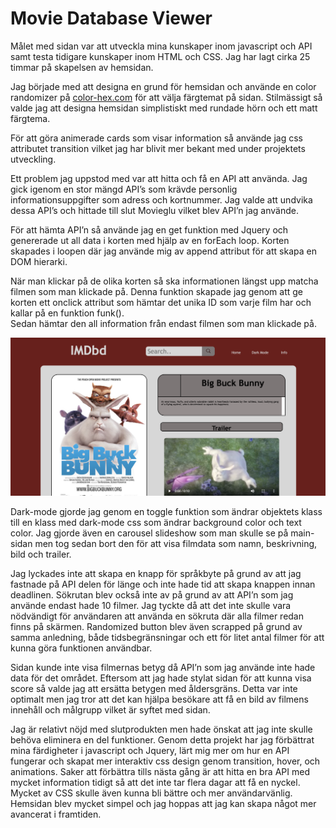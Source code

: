 # Movie Database Viewer 

Målet med sidan var att utveckla mina kunskaper inom javascript och API samt testa tidigare kunskaper inom HTML och CSS. Jag har lagt cirka 25 timmar på skapelsen av hemsidan.

Jag började med att designa en grund för hemsidan och använde en color randomizer på [color-hex.com](https://www.color-hex.com/) för att välja färgtemat på sidan. Stilmässigt så valde jag att designa hemsidan simplistiskt med rundade hörn och ett matt färgtema.

För att göra animerade cards som visar information så använde jag css attributet transition vilket jag har blivit mer bekant med under projektets utveckling. 

Ett problem jag uppstod med var att hitta och få en API att använda. Jag gick igenom en stor mängd API’s som krävde personlig informationsuppgifter som adress och kortnummer. Jag valde att undvika dessa API’s och hittade till slut Movieglu vilket blev API’n jag använde. 

För att hämta API’n så använde jag en get funktion med Jquery och genererade ut all data i korten med hjälp av en forEach loop. Korten skapades  i loopen där jag använde mig av append attribut för att skapa en DOM hierarki. 

När man klickar på de olika korten så ska informationen längst upp matcha filmen som man klickade på. Denna funktion skapade jag genom att ge korten ett onclick attribut som hämtar det unika ID som varje film har och kallar på en funktion funk().   
Sedan hämtar den all information från endast filmen som man klickade på.

![mainpage](images/Screenshot%202022-10-03%20at%2011.43.07.png)

Dark-mode gjorde jag genom en toggle funktion som ändrar objektets klass till en klass med dark-mode css som ändrar background color och text color. Jag gjorde även en carousel slideshow som man skulle se på main-sidan men tog sedan bort den för att visa filmdata som namn, beskrivning, bild och trailer.

Jag lyckades inte att skapa en knapp för språkbyte på grund av att jag fastnade på API delen för länge och inte hade tid att skapa knappen innan deadlinen. Sökrutan blev också inte av på grund av att API’n som jag använde endast hade 10 filmer. Jag tyckte då att det inte skulle vara nödvändigt för användaren att använda en sökruta där alla filmer redan finns på skärmen. Randomized button blev även scrapped på grund av samma anledning, både tidsbegränsningar och ett för litet antal filmer för att kunna göra funktionen användbar.  

Sidan kunde inte visa filmernas betyg då API’n som jag använde inte hade data för det området. Eftersom att jag hade stylat sidan för att kunna visa score så valde jag att ersätta betygen med åldersgräns. Detta var inte optimalt men jag tror att det kan hjälpa besökare att få en bild av filmens innehåll och målgrupp vilket är syftet med sidan.


Jag är relativt nöjd med slutprodukten men hade önskat att jag inte skulle behöva eliminera en del funktioner. Genom detta projekt har jag förbättrat mina färdigheter i javascript och Jquery, lärt mig mer om hur en API fungerar och skapat mer interaktiv css design genom transition, hover, och animations. Saker att förbättra tills nästa gång är att hitta en bra API med mycket information tidigt så att det inte tar flera dagar att få en nyckel. Mycket av CSS skulle även kunna bli bättre och mer användarvänlig. Hemsidan blev mycket simpel och jag hoppas att jag kan skapa något mer avancerat i framtiden.
